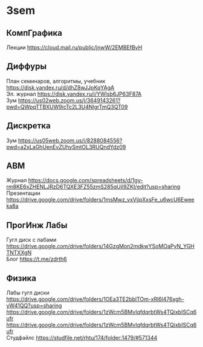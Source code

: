 # 3sem

## КомпГрафика 
Лекции https://cloud.mail.ru/public/jnwW/2EMBEfBvH                       
## Диффуры
План семинаров, алгоритмы, учебник https://disk.yandex.ru/d/dhZ8wJJpKqYAgA    
Эл. журнал https://disk.yandex.ru/i/YWlsb6JP63F87A    
Зум https://us02web.zoom.us/j/3649143261?pwd=QWpqTTBXUW9icTc2L3U4NlgrTmQ3QT09  
## Дискретка
Зум https://us05web.zoom.us/j/8288084556?pwd=a2xLaGhUenEvZUhySmtOL3RUQndYdz09
## АВМ
Журнал https://docs.google.com/spreadsheets/d/1gy-rm8KE6xZHENLJRzD6TQXE3FZ55zmS285qUiI9ZKI/edit?usp=sharing    
Презентации https://drive.google.com/drive/folders/1msMwz_yxVjjpXxsFe_u6wcU6Eweeka8a
## ПрогИнж Лабы
Гугл диск с лабами https://drive.google.com/drive/folders/14GzgMon2mdkwYSoMOaPyN_YGHTNTXXgN    
Блог https://t.me/zdrth6
## Физика
Лабы гугл диски     
https://drive.google.com/drive/folders/1OEa3TE2bblTOm-xRl6l476xgh-yW41QQ?usp=sharing    
https://drive.google.com/drive/folders/1zWcm5BMvIqfdqrbtWs4TQixbISCq6ufr
https://drive.google.com/drive/folders/1zWcm5BMvIqfdqrbtWs4TQixbISCq6ufr    
Студфайлс https://studfile.net/rhtu/174/folder:1479/#571344    